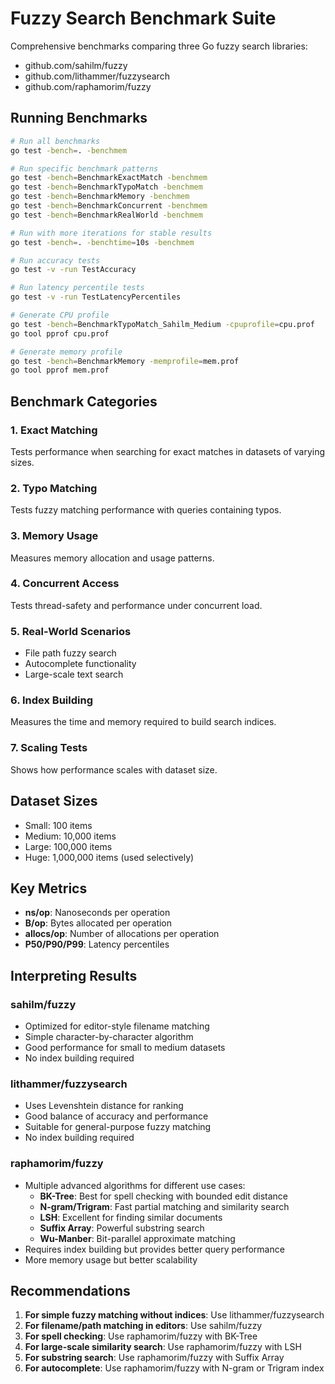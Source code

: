 # Fuzzy Search Benchmark Suite

Comprehensive benchmarks comparing three Go fuzzy search libraries:
- github.com/sahilm/fuzzy
- github.com/lithammer/fuzzysearch  
- github.com/raphamorim/fuzzy

## Running Benchmarks

```bash
# Run all benchmarks
go test -bench=. -benchmem

# Run specific benchmark patterns
go test -bench=BenchmarkExactMatch -benchmem
go test -bench=BenchmarkTypoMatch -benchmem
go test -bench=BenchmarkMemory -benchmem
go test -bench=BenchmarkConcurrent -benchmem
go test -bench=BenchmarkRealWorld -benchmem

# Run with more iterations for stable results
go test -bench=. -benchtime=10s -benchmem

# Run accuracy tests
go test -v -run TestAccuracy

# Run latency percentile tests
go test -v -run TestLatencyPercentiles

# Generate CPU profile
go test -bench=BenchmarkTypoMatch_Sahilm_Medium -cpuprofile=cpu.prof
go tool pprof cpu.prof

# Generate memory profile
go test -bench=BenchmarkMemory -memprofile=mem.prof
go tool pprof mem.prof
```

## Benchmark Categories

### 1. Exact Matching
Tests performance when searching for exact matches in datasets of varying sizes.

### 2. Typo Matching
Tests fuzzy matching performance with queries containing typos.

### 3. Memory Usage
Measures memory allocation and usage patterns.

### 4. Concurrent Access
Tests thread-safety and performance under concurrent load.

### 5. Real-World Scenarios
- File path fuzzy search
- Autocomplete functionality
- Large-scale text search

### 6. Index Building
Measures the time and memory required to build search indices.

### 7. Scaling Tests
Shows how performance scales with dataset size.

## Dataset Sizes

- Small: 100 items
- Medium: 10,000 items
- Large: 100,000 items
- Huge: 1,000,000 items (used selectively)

## Key Metrics

- **ns/op**: Nanoseconds per operation
- **B/op**: Bytes allocated per operation
- **allocs/op**: Number of allocations per operation
- **P50/P90/P99**: Latency percentiles

## Interpreting Results

### sahilm/fuzzy
- Optimized for editor-style filename matching
- Simple character-by-character algorithm
- Good performance for small to medium datasets
- No index building required

### lithammer/fuzzysearch
- Uses Levenshtein distance for ranking
- Good balance of accuracy and performance
- Suitable for general-purpose fuzzy matching
- No index building required

### raphamorim/fuzzy
- Multiple advanced algorithms for different use cases:
  - **BK-Tree**: Best for spell checking with bounded edit distance
  - **N-gram/Trigram**: Fast partial matching and similarity search
  - **LSH**: Excellent for finding similar documents
  - **Suffix Array**: Powerful substring search
  - **Wu-Manber**: Bit-parallel approximate matching
- Requires index building but provides better query performance
- More memory usage but better scalability

## Recommendations

1. **For simple fuzzy matching without indices**: Use lithammer/fuzzysearch
2. **For filename/path matching in editors**: Use sahilm/fuzzy
3. **For spell checking**: Use raphamorim/fuzzy with BK-Tree
4. **For large-scale similarity search**: Use raphamorim/fuzzy with LSH
5. **For substring search**: Use raphamorim/fuzzy with Suffix Array
6. **For autocomplete**: Use raphamorim/fuzzy with N-gram or Trigram index